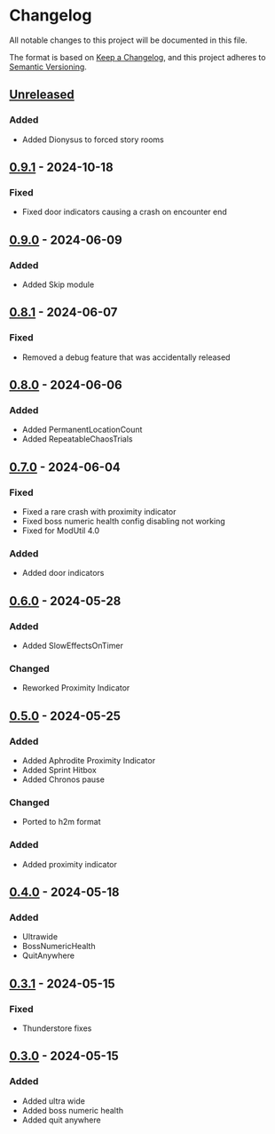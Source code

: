 # Changelog

All notable changes to this project will be documented in this file.

The format is based on [Keep a Changelog](https://keepachangelog.com/en/1.1.0/),
and this project adheres to [Semantic Versioning](https://semver.org/spec/v2.0.0.html).

## [Unreleased]

### Added

- Added Dionysus to forced story rooms

## [0.9.1] - 2024-10-18

### Fixed

- Fixed door indicators causing a crash on encounter end

## [0.9.0] - 2024-06-09

### Added

- Added Skip module

## [0.8.1] - 2024-06-07

### Fixed

- Removed a debug feature that was accidentally released

## [0.8.0] - 2024-06-06

### Added

- Added PermanentLocationCount
- Added RepeatableChaosTrials

## [0.7.0] - 2024-06-04

### Fixed

- Fixed a rare crash with proximity indicator
- Fixed boss numeric health config disabling not working
- Fixed for ModUtil 4.0

### Added

- Added door indicators

## [0.6.0] - 2024-05-28

### Added

- Added SlowEffectsOnTimer

### Changed

- Reworked Proximity Indicator

## [0.5.0] - 2024-05-25

### Added

- Added Aphrodite Proximity Indicator
- Added Sprint Hitbox
- Added Chronos pause

### Changed

- Ported to h2m format

### Added

- Added proximity indicator

## [0.4.0] - 2024-05-18

### Added

- Ultrawide
- BossNumericHealth
- QuitAnywhere

## [0.3.1] - 2024-05-15

### Fixed

- Thunderstore fixes

## [0.3.0] - 2024-05-15

### Added

- Added ultra wide
- Added boss numeric health
- Added quit anywhere

[unreleased]: https://github.com/PonyWarrior/PonyQOL2/compare/0.9.1...HEAD
[0.9.1]: https://github.com/PonyWarrior/PonyQOL2/compare/0.9.0...0.9.1
[0.9.0]: https://github.com/PonyWarrior/PonyQOL2/compare/0.8.1...0.9.0
[0.8.1]: https://github.com/PonyWarrior/PonyQOL2/compare/0.8.0...0.8.1
[0.8.0]: https://github.com/PonyWarrior/PonyQOL2/compare/0.7.0...0.8.0
[0.7.0]: https://github.com/PonyWarrior/PonyQOL2/compare/0.6.0...0.7.0
[0.6.0]: https://github.com/PonyWarrior/PonyQOL2/compare/0.5.0...0.6.0
[0.5.0]: https://github.com/PonyWarrior/PonyQOL2/compare/0.4.0...0.5.0
[0.4.0]: https://github.com/PonyWarrior/PonyQOL2/compare/0.3.1...0.4.0
[0.3.1]: https://github.com/PonyWarrior/PonyQOL2/compare/0.3.0...0.3.1
[0.3.0]: https://github.com/PonyWarrior/PonyQOL2/compare/2a96ca09f6842bec08a55af7f5fc5653b4eb828a...0.3.0
